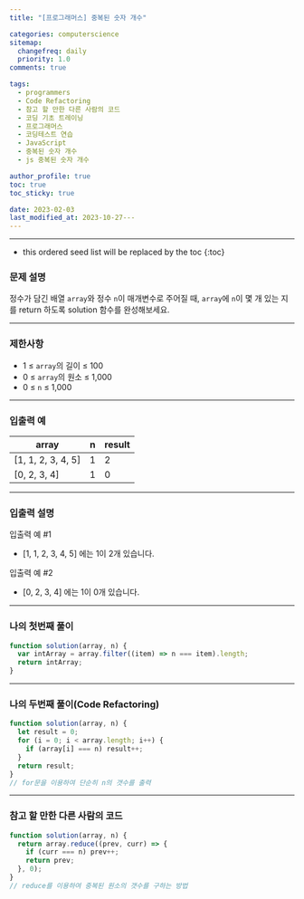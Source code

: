 ```yaml
---
title: "[프로그래머스] 중복된 숫자 개수"

categories: computerscience
sitemap:
  changefreq: daily
  priority: 1.0
comments: true

tags:
  - programmers
  - Code Refactoring
  - 참고 할 만한 다른 사람의 코드
  - 코딩 기초 트레이닝
  - 프로그래머스
  - 코딩테스트 연습
  - JavaScript
  - 중복된 숫자 개수
  - js 중복된 숫자 개수

author_profile: true
toc: true
toc_sticky: true

date: 2023-02-03
last_modified_at: 2023-10-27---
---
```


---

<!-- prettier-ignore -->
* this ordered seed list will be replaced by the toc 
{:toc}

### 문제 설명

정수가 담긴 배열 `array`와 정수 `n`이 매개변수로 주어질 때, `array`에 `n`이 몇 개 있는 지를 return 하도록 solution 함수를 완성해보세요.

---

### 제한사항

- 1 ≤ `array`의 길이 ≤ 100
- 0 ≤ `array`의 원소 ≤ 1,000
- 0 ≤ `n` ≤ 1,000

---

### 입출력 예

| array              | n   | result |
| ------------------ | --- | ------ |
| [1, 1, 2, 3, 4, 5] | 1   | 2      |
| [0, 2, 3, 4]       | 1   | 0      |

---

### 입출력 설명

입출력 예 #1

- [1, 1, 2, 3, 4, 5] 에는 1이 2개 있습니다.

입출력 예 #2

- [0, 2, 3, 4] 에는 1이 0개 있습니다.

---

### 나의 첫번째 풀이

```jsx
function solution(array, n) {
  var intArray = array.filter((item) => n === item).length;
  return intArray;
}
```

---

### 나의 두번째 풀이(Code Refactoring)

```jsx
function solution(array, n) {
  let result = 0;
  for (i = 0; i < array.length; i++) {
    if (array[i] === n) result++;
  }
  return result;
}
// for문을 이용하여 단순히 n의 갯수를 출력
```

---

### 참고 할 만한 다른 사람의 코드

```jsx
function solution(array, n) {
  return array.reduce((prev, curr) => {
    if (curr === n) prev++;
    return prev;
  }, 0);
}
// reduce를 이용하여 중복된 원소의 갯수를 구하는 방법
```
